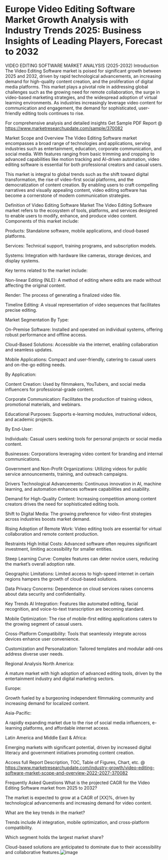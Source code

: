 # Europe Video Editing Software Market Growth Analysis with Industry Trends 2025: Business Insights of Leading Players, Forecast to 2032
VIDEO EDITING SOFTWARE MARKET ANALYSIS (2025-2032)
Introduction
The Video Editing Software market is poised for significant growth between 2025 and 2032, driven by rapid technological advancements, an increasing demand for high-quality content creation, and the proliferation of digital media platforms. This market plays a pivotal role in addressing global challenges such as the growing need for remote collaboration, the surge in video-based marketing strategies, and the widespread adoption of virtual learning environments. As industries increasingly leverage video content for communication and engagement, the demand for sophisticated, user-friendly editing tools continues to rise.

For comprehensive analysis and detailed insights Get Sample PDF Report @ https://www.marketresearchupdate.com/sample/370082


Market Scope and Overview
The Video Editing Software market encompasses a broad range of technologies and applications, serving industries such as entertainment, education, corporate communication, and social media. With features ranging from basic trimming and cropping to advanced capabilities like motion tracking and AI-driven automation, video editing software is essential for both professional creators and casual users.

This market is integral to global trends such as the shift toward digital transformation, the rise of video-first social platforms, and the democratization of content creation. By enabling users to craft compelling narratives and visually appealing content, video editing software has become a cornerstone of modern communication strategies.

Definition of Video Editing Software Market
The Video Editing Software market refers to the ecosystem of tools, platforms, and services designed to enable users to modify, enhance, and produce video content. Components of this market include:

Products: Standalone software, mobile applications, and cloud-based platforms.

Services: Technical support, training programs, and subscription models.

Systems: Integration with hardware like cameras, storage devices, and display systems.

Key terms related to the market include:

Non-linear Editing (NLE): A method of editing where edits are made without affecting the original content.

Render: The process of generating a finalized video file.

Timeline Editing: A visual representation of video sequences that facilitates precise editing.

Market Segmentation
By Type:

On-Premise Software: Installed and operated on individual systems, offering robust performance and offline access.

Cloud-Based Solutions: Accessible via the internet, enabling collaboration and seamless updates.

Mobile Applications: Compact and user-friendly, catering to casual users and on-the-go editing needs.

By Application:

Content Creation: Used by filmmakers, YouTubers, and social media influencers for professional-grade content.

Corporate Communication: Facilitates the production of training videos, promotional materials, and webinars.

Educational Purposes: Supports e-learning modules, instructional videos, and academic projects.

By End-User:

Individuals: Casual users seeking tools for personal projects or social media content.

Businesses: Corporations leveraging video content for branding and internal communications.

Government and Non-Profit Organizations: Utilizing videos for public service announcements, training, and outreach campaigns.

Drivers
Technological Advancements: Continuous innovation in AI, machine learning, and automation enhances software capabilities and usability.

Demand for High-Quality Content: Increasing competition among content creators drives the need for sophisticated editing tools.

Shift to Digital Media: The growing preference for video-first strategies across industries boosts market demand.

Rising Adoption of Remote Work: Video editing tools are essential for virtual collaboration and remote content production.

Restraints
High Initial Costs: Advanced software often requires significant investment, limiting accessibility for smaller entities.

Steep Learning Curve: Complex features can deter novice users, reducing the market’s overall adoption rate.

Geographic Limitations: Limited access to high-speed internet in certain regions hampers the growth of cloud-based solutions.

Data Privacy Concerns: Dependence on cloud services raises concerns about data security and confidentiality.

Key Trends
AI Integration: Features like automated editing, facial recognition, and voice-to-text transcription are becoming standard.

Mobile Optimization: The rise of mobile-first editing applications caters to the growing segment of casual users.

Cross-Platform Compatibility: Tools that seamlessly integrate across devices enhance user convenience.

Customization and Personalization: Tailored templates and modular add-ons address diverse user needs.

Regional Analysis
North America:

A mature market with high adoption of advanced editing tools, driven by the entertainment industry and digital marketing sectors.

Europe:

Growth fueled by a burgeoning independent filmmaking community and increasing demand for localized content.

Asia-Pacific:

A rapidly expanding market due to the rise of social media influencers, e-learning platforms, and affordable internet access.

Latin America and Middle East & Africa:

Emerging markets with significant potential, driven by increased digital literacy and government initiatives promoting content creation.

Access full Report Description, TOC, Table of Figures, Chart, etc. @ https://www.marketresearchupdate.com/industry-growth/video-editing-software-market-scope-and-overview-2022-2027-370082


Frequently Asked Questions
What is the projected CAGR for the Video Editing Software market from 2025 to 2032?

The market is expected to grow at a CAGR of [XX]%, driven by technological advancements and increasing demand for video content.

What are the key trends in the market?

Trends include AI integration, mobile optimization, and cross-platform compatibility.

Which segment holds the largest market share?

Cloud-based solutions are anticipated to dominate due to their accessibility and collaborative features.![image](https://github.com/user-attachments/assets/8767d42b-6242-4fa6-96c5-478f16f02167)
